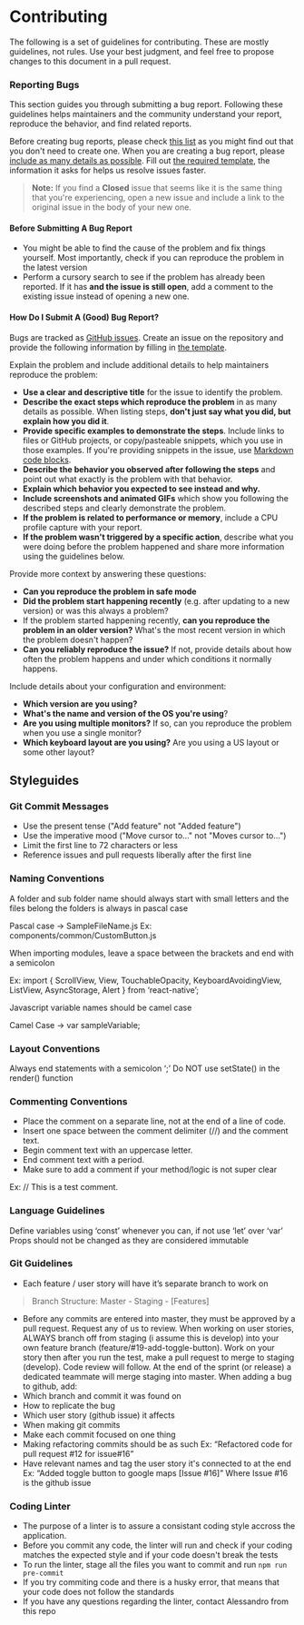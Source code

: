 # Contributing

The following is a set of guidelines for contributing. These are mostly guidelines, not rules. Use your best judgment, and feel free to propose changes to this document in a pull request.

### Reporting Bugs

This section guides you through submitting a bug report. Following these guidelines helps maintainers and the community understand your report, reproduce the behavior, and find related reports.

Before creating bug reports, please check [this list](#before-submitting-a-bug-report) as you might find out that you don't need to create one. When you are creating a bug report, please [include as many details as possible](#how-do-i-submit-a-good-bug-report). Fill out [the required template](), the information it asks for helps us resolve issues faster.

> **Note:** If you find a **Closed** issue that seems like it is the same thing that you're experiencing, open a new issue and include a link to the original issue in the body of your new one.

#### Before Submitting A Bug Report

* You might be able to find the cause of the problem and fix things yourself. Most importantly, check if you can reproduce the problem in the latest version
* Perform a cursory search to see if the problem has already been reported. If it has **and the issue is still open**, add a comment to the existing issue instead of opening a new one.

#### How Do I Submit A (Good) Bug Report?

Bugs are tracked as [GitHub issues](https://guides.github.com/features/issues/). Create an issue on the repository and provide the following information by filling in [the template]().

Explain the problem and include additional details to help maintainers reproduce the problem:

* **Use a clear and descriptive title** for the issue to identify the problem.
* **Describe the exact steps which reproduce the problem** in as many details as possible. When listing steps, **don't just say what you did, but explain how you did it**.
* **Provide specific examples to demonstrate the steps**. Include links to files or GitHub projects, or copy/pasteable snippets, which you use in those examples. If you're providing snippets in the issue, use [Markdown code blocks](https://help.github.com/articles/markdown-basics/#multiple-lines).
* **Describe the behavior you observed after following the steps** and point out what exactly is the problem with that behavior.
* **Explain which behavior you expected to see instead and why.**
* **Include screenshots and animated GIFs** which show you following the described steps and clearly demonstrate the problem. 
* **If the problem is related to performance or memory**, include a CPU profile capture with your report.
* **If the problem wasn't triggered by a specific action**, describe what you were doing before the problem happened and share more information using the guidelines below.

Provide more context by answering these questions:

* **Can you reproduce the problem in safe mode**
* **Did the problem start happening recently** (e.g. after updating to a new version) or was this always a problem?
* If the problem started happening recently, **can you reproduce the problem in an older version?** What's the most recent version in which the problem doesn't happen?
* **Can you reliably reproduce the issue?** If not, provide details about how often the problem happens and under which conditions it normally happens.

Include details about your configuration and environment:

* **Which version are you using?**
* **What's the name and version of the OS you're using**?
* **Are you using multiple monitors?** If so, can you reproduce the problem when you use a single monitor?
* **Which keyboard layout are you using?** Are you using a US layout or some other layout?

## Styleguides

### Git Commit Messages

* Use the present tense ("Add feature" not "Added feature")
* Use the imperative mood ("Move cursor to..." not "Moves cursor to...")
* Limit the first line to 72 characters or less
* Reference issues and pull requests liberally after the first line

### Naming Conventions
A folder and sub folder name should always start with small letters and the files belong the folders is always in pascal case

Pascal case -> SampleFileName.js
Ex: components/common/CustomButton.js

When importing modules, leave a space between the brackets and end with a semicolon

Ex: import { ScrollView, View, TouchableOpacity, KeyboardAvoidingView, ListView, AsyncStorage, Alert  } from ‘react-native’;

Javascript variable names should be camel case

Camel Case -> var sampleVariable;

### Layout Conventions

Always end statements with a semicolon ‘;’
Do NOT use setState() in the render() function

### Commenting Conventions
* Place the comment on a separate line, not at the end of a line of code.
* Insert one space between the comment delimiter (//) and the comment text.
* Begin comment text with an uppercase letter.
* End comment text with a period.
* Make sure to add a comment if your method/logic is not super clear

Ex: // This is a test comment.

### Language Guidelines
Define variables using ‘const’ whenever you can, if not use ‘let’ over ‘var’
Props should not be changed as they are considered immutable

### Git Guidelines
* Each feature / user story will have it’s separate branch to work on
> Branch Structure: Master - Staging - [Features]
* Before any commits are entered into master, they must be approved by a pull request. Request any of us to review.
When working on user stories, ALWAYS branch off from staging (i assume this is develop) into your own feature branch (feature/#19-add-toggle-button). Work on your story then after you run the test, make a pull request to merge to staging (develop). Code review will follow. At the end of the sprint (or release) a dedicated teammate will merge staging into master.
When adding a bug to github, add:
* Which branch and commit it was found on
* How to replicate the bug
* Which user story (github issue) it affects
* When making git commits
* Make each commit focused on one thing
* Making refactoring commits should be as such
        Ex: “Refactored code for pull request #12 for issue#16”
* Have relevant names and tag the user story it's connected to at the end
        Ex: “Added toggle button to google maps [Issue #16]”
        Where Issue #16 is the github issue
        
### Coding Linter
* The purpose of a linter is to assure a consistant coding style accross the application.
* Before you commit any code, the linter will run and check if your coding matches the expected style and if your code doesn't break the tests
* To run the linter, stage all the files you want to commit and run
`npm run pre-commit`
* If you try commiting code and there is a husky error, that means that your code does not follow the standards
* If you have any questions regarding the linter, contact Alessandro from this repo
